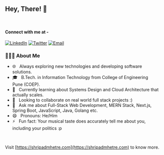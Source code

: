 ## Hey, There! 👋

<br/>

#### Connect with me at -

<p>
<a href="https://www.linkedin.com/in/shripadmhetre/" target="_blank"><img alt="LinkedIn" src="https://img.shields.io/badge/LinkedIn-ShripadMhetre-blue?style=flat-square&logo=linkedin"></a>
<a href="https://twitter.com/ShripadMhetre" target="_blank"><img alt="Twitter" src="https://img.shields.io/badge/Twitter-ShripadMhetre-blue?style=flat-square&logo=twitter"></a>
<a href="mailto:shripadmhetre100@gmail.com"><img alt="Email" src="https://img.shields.io/badge/Email-shripadmhetre100@gmail.com-blue?style=flat-square&logo=gmail"></a>
</p>

<h3> 👨🏻‍💻 About Me </h3>

- 🌐 &nbsp; Always exploring new technologies and developing software solutions.
- 🎓 &nbsp; B.Tech. in Information Technology from College of Engineering Pune (COEP).
- 🌱 &nbsp; Currently learning about Systems Design and Cloud Architecture that actually scales.
- 👯 &nbsp; Looking to collaborate on real world full stack projects :)
- 💬 &nbsp; Ask me about Full-Stack Web Development, MERN Stack, Next.js, Spring Boot, JavaScript, Java, Golang etc.
- 😄 &nbsp; Pronouns: He/Him
- ⚡ &nbsp; Fun fact: Your musical taste does accurately tell me about you, including your politics :p

<br/>

Visit [https://shripadmhetre.com](https://shripadmhetre.com) to know more.

<!-- [![ShripadMhetre's GitHub Stats](https://github-readme-stats.vercel.app/api?username=ShripadMhetre&show_icons=true)](https://github.com/ShripadMhetre) -->
